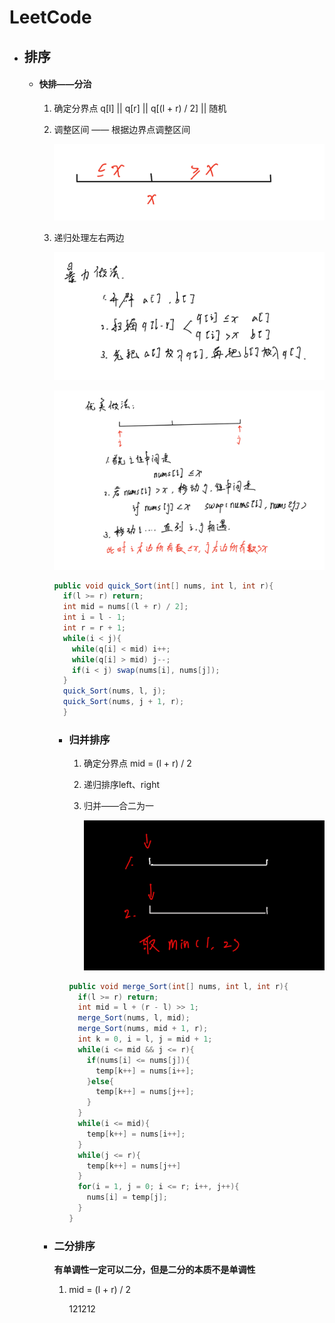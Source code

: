# LeetCode

- ## 排序

  - #### 快排——分治

    1. 确定分界点 q[l] || q[r] || q[(l + r) / 2] || 随机

    2. 调整区间 —— 根据边界点调整区间

       ![image-20230504172634316](JAVAWEB.assets/image-20230504172634316.png)

    3. 递归处理左右两边

       ![image-20230504173258728](JAVAWEB.assets/image-20230504173258728.png)

       ![image-20230504174100324](JAVAWEB.assets/image-20230504174100324.png)

       ```java
       public void quick_Sort(int[] nums, int l, int r){
         if(l >= r) return;
         int mid = nums[(l + r) / 2];
         int i = l - 1;
         int r = r + 1;
         while(i < j){
           while(q[i] < mid) i++;
           while(q[i] > mid) j--;
           if(i < j) swap(nums[i], nums[j]);
         }
         quick_Sort(nums, l, j);
         quick_Sort(nums, j + 1, r);
         }	
       ```

       - ### 归并排序

         1. 确定分界点 mid = (l + r) / 2

         2. 递归排序left、right

         3. 归并——合二为一

            ![image-20230504204039873](JAVAWEB.assets/image-20230504204039873.png)

         ```java
         public void merge_Sort(int[] nums, int l, int r){
           if(l >= r) return;
           int mid = l + (r - l) >> 1;
           merge_Sort(nums, l, mid);
           merge_Sort(nums, mid + 1, r);
           int k = 0, i = l, j = mid + 1;
           while(i <= mid && j <= r){
             if(nums[i] <= nums[j]){
               temp[k++] = nums[i++];
             }else{
               temp[k++] = nums[j++];
             }
           }
           while(i <= mid){
             temp[k++] = nums[i++];
           }
           while(j <= r){
             temp[k++] = nums[j++]
           }
           for(i = 1, j = 0; i <= r; i++, j++){
             nums[i] = temp[j];
           }
         }
         ```

    - ### 二分排序

      **有单调性一定可以二分，但是二分的本质不是单调性**

      1. mid = (l + r) / 2

         121212
